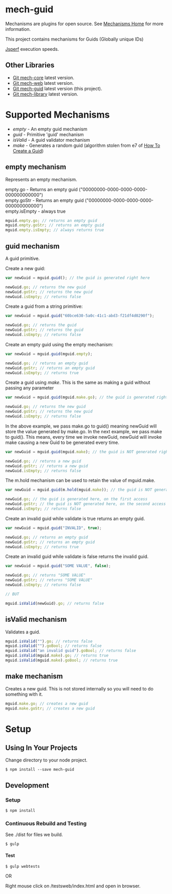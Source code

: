 [mech-home-link]: https://github.com/mechanisms/mech "Home repository for mechanisms"
[mech-core-link]: https://github.com/mechanismsjs/mech-core "Core mechanisms"
[mech-web-link]: https://github.com/mechanismsjs/mech-web "Web centric DOM mechanisms"
[mech-guid-link]: https://github.com/mechanismsjs/mech-guid "Guid mechanisms"
[mech-library-link]: https://github.com/mechanismsjs/mech-library "Clone to easily create new mechanism libraries"

# mech-guid

Mechanisms are plugins for open source. See [Mechanisms Home](https://github.com/mechanisms/mech) for more information.

This project contains mechanisms for Guids (Globally unique IDs)

[Jsperf](http://jsperf.com/mech-guid) execution speeds.

## Other Libraries

* [Git mech-core][mech-core-link] latest version.
* [Git mech-web][mech-web-link] latest version.
* [Git mech-guid][mech-guid-link] latest version (this project).
* [Git mech-library][mech-library-link] latest version.

# Supported Mechanisms

* *empty* - An empty guid mechanism
* *guid* - Primitive 'guid' mechanism
* *isValid* - A guid validator mechanism
* *make* - Generates a random guid (algorithm stolen from e7 of [How To Create  a Guid](https://stackoverflow.com/questions/105034/how-to-create-a-guid-uuid-in-javascript))

## empty mechanism

Represents an empty mechanism.

empty.go - Returns an empty guid ("00000000-0000-0000-0000-000000000000")  
empty.goStr - Returns an empty guid ("00000000-0000-0000-0000-000000000000")  
empty.isEmpty - always true

```javascript
mguid.empty.go; // returns an empty guid
mguid.empty.goStr; // returns an empty guid
mguid.empty.isEmpty; // always returns true
```

## guid mechanism

A guid primitive.

Create a new guid:

```javascript
var newGuid = mguid.guid(); // the guid is generated right here

newGuid.go; // returns the new guid
newGuid.goStr; // returns the new guid
newGuid.isEmpty; // returns false
```

Create a guid from a string primitive:

```javascript
var newGuid = mguid.guid("60bce630-5a0c-41c1-abd3-f21df4d0290f");

newGuid.go; // returns the guid
newGuid.goStr; // returns the guid
newGuid.isEmpty; // returns false
```

Create an empty guid using the empty mechanism:

```javascript
var newGuid = mguid.guid(mguid.empty);

newGuid.go; // returns an empty guid
newGuid.goStr; // returns an empty guid
newGuid.isEmpty; // returns true
```

Create a guid using *make*. This is the same as making a guid without passing any parameter

```javascript
var newGuid = mguid.guid(mguid.make.go); // the guid is generated right here

newGuid.go; // returns the new guid
newGuid.goStr; // returns the new guid
newGuid.isEmpty; // returns false
```

In the above example, we pass make.go to guid() meaning newGuid will store the value generated by make.go. In the next example, we pass make to guid(). This means, every time we invoke newGuid, newGuid will invoke make causing a new Guid to be generated every time.

```javascript
var newGuid = mguid.guid(mguid.make); // the guid is NOT generated right here

newGuid.go; // returns a new guid
newGuid.goStr; // returns a new guid
newGuid.isEmpty; // returns false
```

The m.hold mechanism can be used to retain the value of mguid.make.

```javascript
var newGuid = mguid.guid(m.hold(mguid.make)); // the guid is NOT generated right here

newGuid.go; // the guid is generated here, on the first access
newGuid.goStr; // the guid is NOT generated here, on the second access
newGuid.isEmpty; // returns false
```


Create an invalid guid while validate is true returns an empty guid.

```javascript
var newGuid = mguid.guid("INVALID", true);

newGuid.go; // returns an empty guid
newGuid.goStr; // returns an empty guid
newGuid.isEmpty; // returns true
```

Create an invalid guid while validate is false returns the invalid guid.

```javascript
var newGuid = mguid.guid("SOME VALUE", false);

newGuid.go; // returns "SOME VALUE"
newGuid.goStr; // returns "SOME VALUE"
newGuid.isEmpty; // returns false

// BUT

mguid.isValid(newGuid).go; // returns false
```

## isValid mechanism

Validates a guid.

```javascript
mguid.isValid("").go; // returns false
mguid.isValid("").goBool; // returns false
mguid.isValid("an invalid guid").goBool; // returns false
mguid.isValid(mguid.make).go; // returns true
mguid.isValid(mguid.make).goBool; // returns true
```

## make mechanism

Creates a new guid. This is not stored internally so you will need to do something with it.

```javascript
mguid.make.go; // creates a new guid
mguid.make.goStr; // creates a new guid
```

# Setup

## Using In Your Projects

Change directory to your node project.

    $ npm install --save mech-guid

## Development

### Setup

    $ npm install
    
### Continuous Rebuild and Testing

See ./dist for files we build.

    $ gulp

#### Test

    $ gulp webtests

OR

Right mouse click on /testsweb/index.html and open in browser.